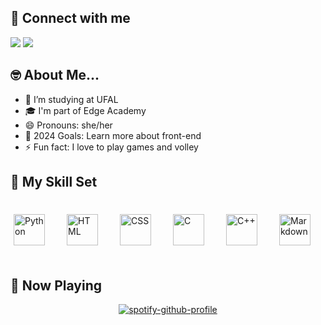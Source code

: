 ## 📱 Connect with me

<a href="https://www.linkedin.com/in/bearoodriguees/"><img src="https://img.shields.io/badge/LinkedIn-0077B5?style=for-the-badge&logo=linkedin&logoColor=white"></a>
<a href="mailto:beatrizroodriguees@hotmail.com"><img src="https://img.shields.io/badge/Gmail-D14836?style=for-the-badge&logo=gmail&logoColor=white"></a>


## 🤓 About Me...
- 🌱 I’m studying at UFAL
- 🎓 I'm part of Edge Academy
- 😄 Pronouns: she/her
- 🥅 2024 Goals: Learn more about front-end
- ⚡ Fun fact: I love to play games and volley

## 🤹 My Skill Set

<br>
<div style="display: flex; gap: 25px"> 
  <img style="margin: 5px" src="https://img.shields.io/badge/Python-3776AB?style=for-the-badge&logo=python&logoColor=white" alt="Python" height="50" />  
  <img style="margin: 5px" src="https://img.shields.io/badge/HTML-259120?style=for-the-badge&logo=html5&logoColor=white" alt="HTML" height="50" />
  <img style="margin: 5px" src="https://img.shields.io/badge/CSS-239120?&style=for-the-badge&logo=css3&logoColor=white" alt="CSS" height="50" />
  <img style="margin: 5px" src="https://img.shields.io/badge/C-00599C?style=for-the-badge&logo=c&logoColor=white" alt="C" height="50" />
  <img style="margin: 5px" src="https://img.shields.io/badge/C%2B%2B-00599C?style=for-the-badge&logo=c%2B%2B&logoColor=white" alt="C++" height="50" />
  <img style="margin: 5px" src="https://img.shields.io/badge/Markdown-000000?style=for-the-badge&logo=markdown&logoColor=white" alt="Markdown"  height="50" />
</div>

<br>


## 🎵 Now Playing

<div style="text-align: center;">

[![spotify-github-profile](https://spotify-github-profile.vercel.app/api/view?uid=xqacue0dc3waqqfqn22g6ueg1&cover_image=true&theme=default&show_offline=true&background_color=121212&interchange=true&bar_color=53b14f&bar_color_cover=false)](https://spotify-github-profile.vercel.app/api/view?uid=xqacue0dc3waqqfqn22g6ueg1&redirect=true)

</div>

